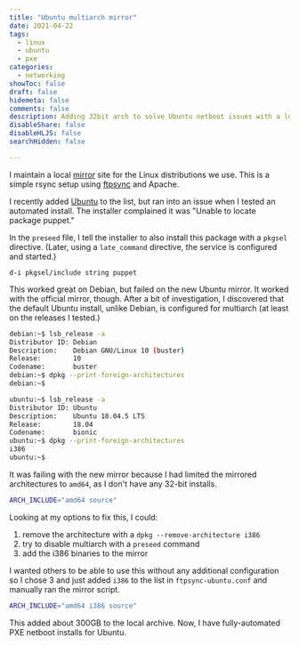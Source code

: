 ```yaml
---
title: "Ubuntu multiarch mirror"
date: 2021-04-22
tags:
  - linux
  - ubuntu
  - pxe
categories:
  - networking
showToc: false
draft: false
hidemeta: false
comments: false
description: Adding 32bit arch to solve Ubuntu netboot issues with a local mirror.
disableShare: false
disableHLJS: false
searchHidden: false

---
```


I maintain a local [mirror][mirror] site for the Linux distributions we
use.  This is a simple rsync setup using [ftpsync][ftpsync] and Apache.

I recently added [Ubuntu][ubuntu] to the list, but ran into an issue
when I tested an automated install.  The installer complained it was
"Unable to locate package puppet."

In the `preseed` file, I tell the installer to also install this package
with a `pkgsel` directive.  (Later, using a `late_command` directive,
the service is configured and started.)

```text
d-i pkgsel/include string puppet
```

This worked great on Debian, but failed on the new Ubuntu mirror.  It
worked with the official mirror, though.  After a bit of investigation,
I discovered that the default Ubuntu install, unlike Debian, is
configured for multiarch (at least on the releases I tested.)

```bash
debian:~$ lsb_release -a
Distributor ID: Debian
Description:    Debian GNU/Linux 10 (buster)
Release:        10
Codename:       buster
debian:~$ dpkg --print-foreign-architectures
debian:~$
```

```bash
ubuntu:~$ lsb_release -a
Distributor ID: Ubuntu
Description:    Ubuntu 18.04.5 LTS
Release:        18.04
Codename:       bionic
ubuntu:~$ dpkg --print-foreign-architectures
i386
ubuntu:~$
```

It was failing with the new mirror because I had limited the mirrored
architectures to `amd64`, as I don't have any 32-bit installs.

```bash
ARCH_INCLUDE="amd64 source"
```

Looking at my options to fix this, I could:

1. remove the architecture with a `dpkg --remove-architecture i386`
2. try to disable multiarch with a `preseed` command
3. add the i386 binaries to the mirror

I wanted others to be able to use this without any additional
configuration so I chose 3 and just added `i386` to the list in
`ftpsync-ubuntu.conf` and manually ran the mirror script.

```bash
ARCH_INCLUDE="amd64 i386 source"
```

This added about 300GB to the local archive.  Now, I have fully-automated
PXE netboot installs for Ubuntu.

[ftpsync]: https://manpages.debian.org/buster/ftpsync/ftpsync.1.en.html
[mirror]: http://mirror.bowdoin.edu
[ubuntu]: https://ubuntu.com
